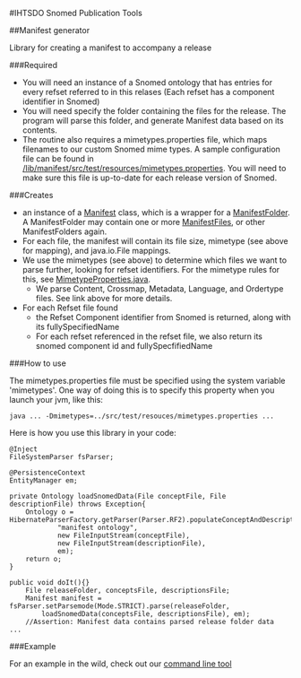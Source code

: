 #IHTSDO Snomed Publication Tools

##Manifest generator

Library for creating a manifest to accompany a release

###Required

- You will need an instance of a Snomed ontology that has entries for every refset referred to in this relases (Each refset has a component identifier in Snomed)
- You will need specify the folder containing the files for the release. The program will parse this folder, and generate Manifest data based on its contents.
- The routine also requires a mimetypes.properties file, which maps filenames to our custom Snomed mime types. A sample configuration file can be found in [/lib/manifest/src/test/resources/mimetypes.properties](/lib/manifest/src/test/resources/mimetypes.properties). You will need to make sure this file is up-to-date for each release version of Snomed.

###Creates

- an instance of a [Manifest](/lib/manifest/src/main/java/com/ihtsdo/snomed/service/manifest/model/Manifest.java) class, which is a wrapper for a [ManifestFolder](/lib/manifest/src/main/java/com/ihtsdo/snomed/service/manifest/model/ManifestFolder.java). A ManifestFolder may contain one or more [ManifestFiles](/lib/manifest/src/main/java/com/ihtsdo/snomed/service/manifest/model/ManifestFile.java), or other ManifestFolders again.
- For each file, the manifest will contain its file size, mimetype (see above for mapping), and java.io.File mappings.
- We use the mimetypes (see above) to determine which files we want to parse further, looking for refset identifiers. For the mimetype rules for this, see [MimetypeProperties.java](/lib/manifest/src/main/java/com/ihtsdo/snomed/service/manifest/model/MimetypeProperties.java).
	- We parse Content, Crossmap, Metadata, Language, and Ordertype files. See link above for more details.
- For each Refset file found 
	- the Refset Component identifier from Snomed is returned, along with its fullySpecifiedName
	- For each refset referenced in the refset file, we also return its snomed component id and fullySpecfifiedName


###How to use

The mimetypes.properties file must be specified using the system variable 'mimetypes'. One way of doing this is to specify this property when you launch your jvm, like this:

	java ... -Dmimetypes=../src/test/resouces/mimetypes.properties ...

Here is how you use this library in your code:

    @Inject
    FileSystemParser fsParser;

    @PersistenceContext
    EntityManager em;    

	private Ontology loadSnomedData(File conceptFile, File descriptionFile) throws Exception{
		Ontology o = HibernateParserFactory.getParser(Parser.RF2).populateConceptAndDescriptions(
		        "manifest ontology", 
		        new FileInputStream(conceptFile), 
		        new FileInputStream(descriptionFile), 
		        em);
		return o;
	}

    public void doIt(){}
    	File releaseFolder, conceptsFile, descriptionsFile;
		Manifest manifest = fsParser.setParsemode(Mode.STRICT).parse(releaseFolder, 
			loadSnomedData(conceptsFile, descriptionsFile), em);
		//Assertion: Manifest data contains parsed release folder data
	...

###Example

For an example in the wild, check out our [command line tool](/client/manifest-main)